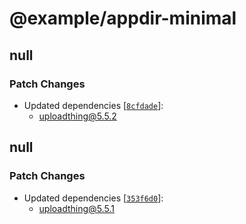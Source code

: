 # @example/appdir-minimal

## null

### Patch Changes

- Updated dependencies
  [[`8cfdade`](https://github.com/pingdotgg/uploadthing/commit/8cfdade9fee61a636fa1c88bc9380d4ac77e91d9)]:
  - uploadthing@5.5.2

## null

### Patch Changes

- Updated dependencies
  [[`353f6d0`](https://github.com/pingdotgg/uploadthing/commit/353f6d026fbee7480573d735d0406477dcb9e0bc)]:
  - uploadthing@5.5.1
